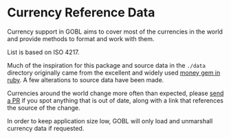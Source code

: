 # Currency Reference Data

Currency support in GOBL aims to cover most of the currencies in the world and provide methods to format and work with them.

List is based on ISO 4217.

Much of the inspiration for this package and source data in the `./data` directory originally came from the excellent and widely used [money gem in ruby](https://rubymoney.github.io/money/). A few alterations to source data have been made.

Currencies around the world change more often than expected, please [send a PR](https://github.com/invopop/gobl/pulls) if you spot anything that is out of date, along with a link that references the source of the change.

In order to keep application size low, GOBL will only load and unmarshall currency data if requested.
